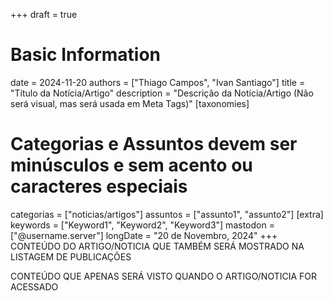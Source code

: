 +++
draft = true
# Basic Information
date = 2024-11-20
authors = ["Thiago Campos", "Ivan Santiago"]
title = "Título da Notícia/Artigo"
description = "Descrição da Notícia/Artigo (Não será visual, mas será usada em Meta Tags)" 
[taxonomies]
# Categorias e Assuntos devem ser minúsculos e sem acento ou caracteres especiais
categorias = ["noticias/artigos"]
assuntos = ["assunto1", "assunto2"]
[extra]
keywords = ["Keyword1", "Keyword2", "Keyword3"]
mastodon = ["@username.server"]
longDate = "20 de Novembro, 2024"
+++
CONTEÚDO DO ARTIGO/NOTICIA QUE TAMBÉM SERÁ MOSTRADO NA LISTAGEM DE PUBLICAÇÕES

<!-- more -->

CONTEÚDO QUE APENAS SERÁ VISTO QUANDO O ARTIGO/NOTICIA FOR ACESSADO
